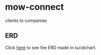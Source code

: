 # mow-connect
clients to companies
## ERD
Click [here](https://lucid.app/lucidchart/5b06cb8f-d9d4-4e5e-8541-71bc87e9e674/edit?viewport_loc=-2136%2C51%2C3072%2C1537%2C0_0&invitationId=inv_4a975c5b-2024-4353-9f2a-b959c7118272) to see the ERD made in lucidchart.
